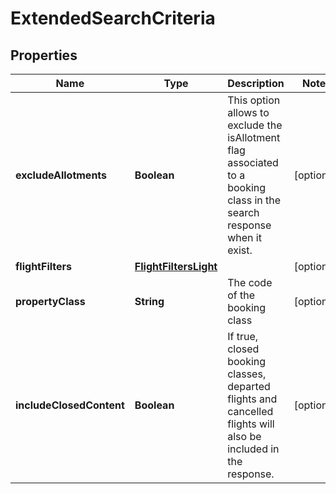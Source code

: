 

# ExtendedSearchCriteria


## Properties

| Name | Type | Description | Notes |
|------------ | ------------- | ------------- | -------------|
|**excludeAllotments** | **Boolean** | This option allows to exclude the isAllotment flag associated to a booking class in the search response when it exist. |  [optional] |
|**flightFilters** | [**FlightFiltersLight**](FlightFiltersLight.md) |  |  [optional] |
|**propertyClass** | **String** | The code of the booking class |  [optional] |
|**includeClosedContent** | **Boolean** | If true, closed booking classes, departed flights and cancelled flights will also be included in the response. |  [optional] |



